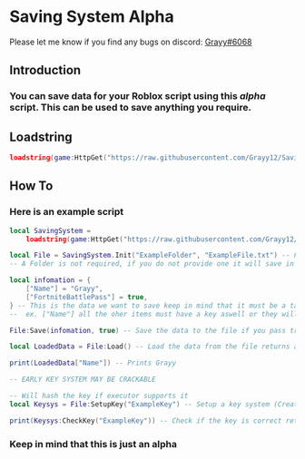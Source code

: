 # Saving System Alpha
Please let me know if you find any bugs on discord: [Grayy#6068](https://discord.com/users/339838833489346560)


## Introduction
### You can save data for your Roblox script using this *alpha* script. This can be used to save anything you require.

## Loadstring

```lua
loadstring(game:HttpGet("https://raw.githubusercontent.com/Grayy12/SavingSys-Alpha/main/src.lua", true))()
```

## How To
### Here is an example script

```lua
local SavingSystem =
	loadstring(game:HttpGet("https://raw.githubusercontent.com/Grayy12/SavingSys-Alpha/main/src.lua", true))()

local File = SavingSystem.Init("ExampleFolder", "ExampleFile.txt") -- Find or create a file in the ExampleFolder folder called ExampleFile
-- A Folder is not required, if you do not provide one it will save in the workspace directory

local infomation = {
	["Name"] = "Grayy",
	["FortniteBattlePass"] = true,
} -- This is the data we want to save keep in mind that it must be a table and if you use a key,
--  ex. ["Name"] all the oher items must have a key aswell or they will not save ones with a key

File:Save(infomation, true) -- Save the data to the file if you pass true as the second argument it will override the file

local LoadedData = File:Load() -- Load the data from the file returns a table

print(LoadedData["Name"]) -- Prints Grayy

-- EARLY KEY SYSTEM MAY BE CRACKABLE

-- Will hash the key if executor supports it
local Keysys = File:SetupKey("ExampleKey") -- Setup a key system (Creates a key file)

print(Keysys:CheckKey("ExampleKey")) -- Check if the key is correct returns true or false

```

### Keep in mind that this is just an alpha
